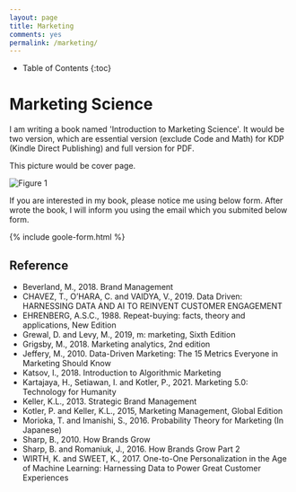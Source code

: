```yaml
---
layout: page
title: Marketing
comments: yes
permalink: /marketing/
---
```


* Table of Contents
{:toc}

# Marketing Science

I am writing a book named 'Introduction to Marketing Science'.
It would be two version, which are essential version (exclude Code and Math) for KDP (Kindle Direct Publishing) and full version for PDF.

This picture would be cover page.


![Figure 1](https://res.cloudinary.com/djiyxp5ax/image/upload/v1627115145/EBook_Cover_jwu2sy.png "EBook Cover")

If you are interested in my book, please notice me using below form.
After wrote the book, I will inform you using the email which you submited below form.

{% include goole-form.html %}



## Reference
* Beverland, M., 2018. Brand Management
* CHAVEZ, T., O’HARA, C. and VAIDYA, V., 2019. Data Driven: HARNESSING DATA AND AI TO REINVENT CUSTOMER ENGAGEMENT
* EHRENBERG, A.S.C., 1988. Repeat-buying: facts, theory and applications, New Edition
* Grewal, D. and Levy, M., 2019, m: marketing, Sixth Edition
* Grigsby, M., 2018. Marketing analytics, 2nd edition
* Jeffery, M., 2010. Data-Driven Marketing: The 15 Metrics Everyone in Marketing Should Know
* Katsov, I., 2018. Introduction to Algorithmic Marketing
* Kartajaya, H., Setiawan, I. and Kotler, P., 2021. Marketing 5.0: Technology for Humanity
* Keller, K.L., 2013. Strategic Brand Management
* Kotler, P. and Keller, K.L., 2015, Marketing Management, Global Edition
* Morioka, T. and Imanishi, S., 2016. Probability Theory for Marketing (In Japanese)
* Sharp, B., 2010. How Brands Grow
* Sharp, B. and Romaniuk, J., 2016. How Brands Grow Part 2
* WIRTH, K. and SWEET, K., 2017. One-to-One Personalization in the Age of Machine Learning: Harnessing Data to Power Great Customer Experiences